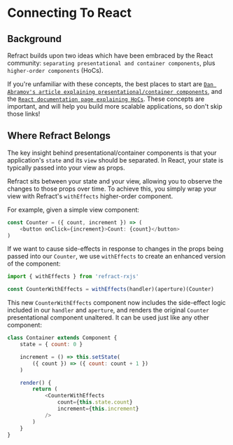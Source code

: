 # Connecting To React

## Background

Refract builds upon two ideas which have been embraced by the React community: `separating presentational and container components`, plus `higher-order components` (HoCs).

If you're unfamiliar with these concepts, the best places to start are [`Dan Abramov's article explaining presentational/container components`](https://medium.com/@dan_abramov/smart-and-dumb-components-7ca2f9a7c7d0), and the [`React documentation page explaining HoCs`](https://reactjs.org/docs/higher-order-components.html). These concepts are important, and will help you build more scalable applications, so don't skip those links!

## Where Refract Belongs

The key insight behind presentational/container components is that your application's `state` and its `view` should be separated. In React, your state is typically passed into your view as props.

Refract sits between your state and your view, allowing you to observe the changes to those props over time. To achieve this, you simply wrap your view with Refract's `withEffects` higher-order component.

For example, given a simple view component:

```js
const Counter = ({ count, increment }) => (
    <button onClick={increment}>Count: {count}</button>
)
```

If we want to cause side-effects in response to changes in the props being passed into our `Counter`, we use `withEffects` to create an enhanced version of the component:

```js
import { withEffects } from 'refract-rxjs'

const CounterWithEffects = withEffects(handler)(aperture)(Counter)
```

This new `CounterWithEffects` component now includes the side-effect logic included in our `handler` and `aperture`, and renders the original `Counter` presentational component unaltered. It can be used just like any other component:

```js
class Container extends Component {
    state = { count: 0 }

    increment = () => this.setState(
        ({ count }) => ({ count: count + 1 })
    )

    render() {
        return (
            <CounterWithEffects
                count={this.state.count}
                increment={this.increment}
            />
        )
    }
}
```
